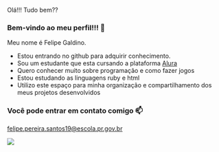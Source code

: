 Olá!!! Tudo bem??
### Bem-vindo ao meu perfil!!! 💙

Meu nome é Felipe Galdino.
- Estou entrando no github para adquirir conhecimento.
- Sou um estudante que esta cursando a plataforma [Alura](https://www.alura.com.br)
- Quero conhecer muito sobre programação e como fazer jogos
- Estou estudando as linguagens ruby e html
- Utilizo este espaço para minha organização e compartilhamento dos meus projetos desenvolvidos

### Você pode entrar em contato comigo 📫

felipe.pereira.santos19@escola.pr.gov.br 

![](https://media.tenor.com/JWJRjZFUa_cAAAAC/one-piece-anime.gif)
